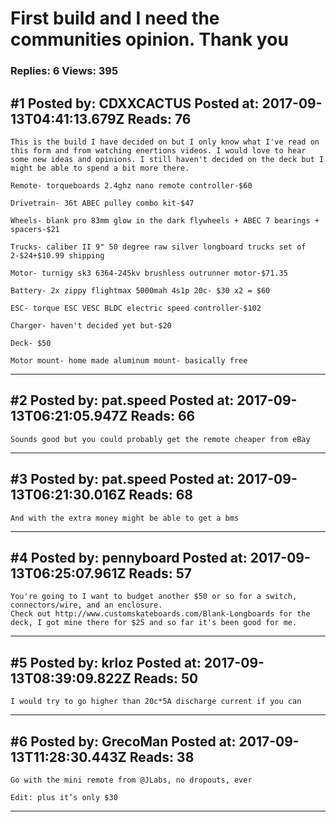 # First build and I need the communities opinion. Thank you

### Replies: 6 Views: 395

## \#1 Posted by: CDXXCACTUS Posted at: 2017-09-13T04:41:13.679Z Reads: 76

```
This is the build I have decided on but I only know what I've read on this form and from watching enertions videos. I would love to hear some new ideas and opinions. I still haven't decided on the deck but I might be able to spend a bit more there.

Remote- torqueboards 2.4ghz nano remote controller-$60

Drivetrain- 36t ABEC pulley combo kit-$47

Wheels- blank pro 83mm glow in the dark flywheels + ABEC 7 bearings + spacers-$21

Trucks- caliber II 9" 50 degree raw silver longboard trucks set of 2-$24+$10.99 shipping 

Motor- turnigy sk3 6364-245kv brushless outrunner motor-$71.35

Battery- 2x zippy flightmax 5000mah 4s1p 20c- $30 x2 = $60

ESC- torque ESC VESC BLDC electric speed controller-$102

Charger- haven't decided yet but-$20 

Deck- $50

Motor mount- home made aluminum mount- basically free
```

---
## \#2 Posted by: pat.speed Posted at: 2017-09-13T06:21:05.947Z Reads: 66

```
Sounds good but you could probably get the remote cheaper from eBay
```

---
## \#3 Posted by: pat.speed Posted at: 2017-09-13T06:21:30.016Z Reads: 68

```
And with the extra money might be able to get a bms
```

---
## \#4 Posted by: pennyboard Posted at: 2017-09-13T06:25:07.961Z Reads: 57

```
You're going to I want to budget another $50 or so for a switch, connectors/wire, and an enclosure. 
Check out http://www.customskateboards.com/Blank-Longboards for the deck, I got mine there for $25 and so far it's been good for me.
```

---
## \#5 Posted by: krloz Posted at: 2017-09-13T08:39:09.822Z Reads: 50

```
I would try to go higher than 20c*5A discharge current if you can
```

---
## \#6 Posted by: GrecoMan Posted at: 2017-09-13T11:28:30.443Z Reads: 38

```
Go with the mini remote from @JLabs, no dropouts, ever

Edit: plus it’s only $30
```

---
